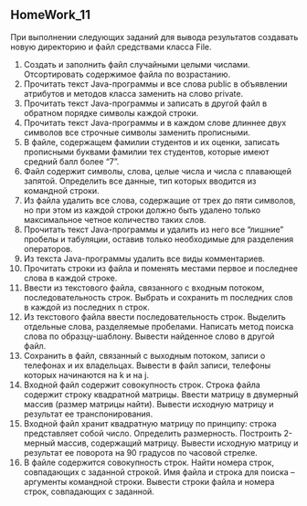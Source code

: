 HomeWork_11
---
При выполнении следующих заданий для вывода результатов создавать новую директорию и файл средствами класса File.
1. Создать и заполнить файл случайными целыми числами. Отсортировать содержимое файла по возрастанию.
2. Прочитать текст Java-программы и все слова public в объявлении атрибутов и методов класса заменить на слово private.
3. Прочитать текст Java-программы и записать в другой файл в обратном порядке символы каждой строки.
4. Прочитать текст Java-программы и в каждом слове длиннее двух символов все строчные символы заменить прописными.
5. В файле, содержащем фамилии студентов и их оценки, записать прописными буквами фамилии тех студентов, которые имеют средний балл более “7”.
6. Файл содержит символы, слова, целые числа и числа с плавающей запятой. Определить все данные, тип которых вводится из командной строки.
7. Из файла удалить все слова, содержащие от трех до пяти символов, но при этом из каждой строки должно быть удалено только максимальное четное количество таких слов.
8. Прочитать текст Java-программы и удалить из него все “лишние” пробелы и табуляции, оставив только необходимые для разделения операторов.
9. Из текста Java-программы удалить все виды комментариев.
10. Прочитать строки из файла и поменять местами первое и последнее слова в каждой строке.
11. Ввести из текстового файла, связанного с входным потоком, последовательность строк. Выбрать и сохранить m последних слов в каждой из последних n строк.
12. Из текстового файла ввести последовательность строк. Выделить отдельные слова, разделяемые пробелами. Написать метод поиска слова по образцу-шаблону. Вывести найденное слово в другой файл.
13. Сохранить в файл, связанный с выходным потоком, записи о телефонах и их владельцах. Вывести в файл записи, телефоны которых начинаются на k и на j.
14. Входной файл содержит совокупность строк. Строка файла содержит строку квадратной матрицы. Ввести матрицу в двумерный массив (размер матрицы найти). Вывести исходную матрицу и результат ее транспонирования.
15. Входной файл хранит квадратную матрицу по принципу: строка представляет собой число. Определить размерность. Построить 2-мерный массив, содержащий матрицу. Вывести исходную матрицу и результат ее поворота на 90 градусов по часовой стрелке.
16. В файле содержится совокупность строк. Найти номера строк, совпадающих с заданной строкой. Имя файла и строка для поиска – аргументы командной строки. Вывести строки файла и номера строк, совпадающих с заданной.